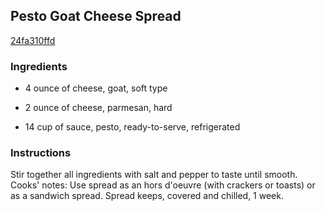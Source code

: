 ## Pesto Goat Cheese Spread

[24fa310ffd](http://www.food.com/recipe/pesto-goat-cheese-spread-301571)

### Ingredients

 - 4 ounce of cheese, goat, soft type

 - 2 ounce of cheese, parmesan, hard

 - 14 cup of sauce, pesto, ready-to-serve, refrigerated

### Instructions

Stir together all ingredients with salt and pepper to taste until smooth. Cooks' notes: Use spread as an hors d'oeuvre (with crackers or toasts) or as a sandwich spread. Spread keeps, covered and chilled, 1 week.